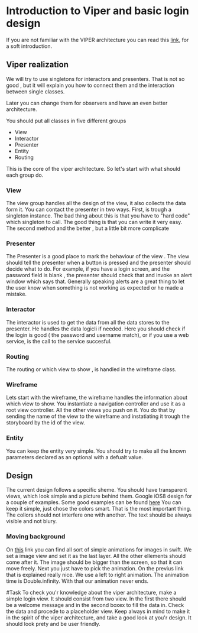 # Introduction to Viper and basic login design

If you are not familiar with the VIPER architecture you can read this [link](https://github.com/CroSnow/in2iOSPlayground/blob/master/VIPER.md), for a soft introduction.

## Viper realization

We will try to use singletons for interactors and presenters. That is not so good , but it will explain you how to connect them and the interaction between single classes.

Later you can change them for observers and have an even better architecture.

You should put all classes in five different groups 

  - View
  - Interactor
  - Presenter
  - Entity 
  - Routing

This is the core of the viper architecture. So let's start with what should each group do.
### View
  The view group handles all the design of the view, it also collects the data form it. You can contact the presenter in two ways.
  First, is trough a singleton instance. The bad thing about this is that you have to "hard code" which singleton to call. The good thing is that you can write it very easy.
  The second method and the better , but a little bit more complicate
  
### Presenter
  The Presenter is a good place to mark the behaviour of the view . The view should tell the presenter when a button is pressed and the presenter should decide what to do. For example, if you have a login screen, and the password field is blank , the presenter should check that and invoke an alert window which says that. Generally speaking alerts are a great thing to let the user know when something is not working as expected or he made a mistake.

### Interactor
  The interactor is used to get the data from all the data stores to the presenter. He handles the data logicli if needed. Here you should check if the login is good ( the password and username match), or if you use a web service, is the call to the service succesful.

### Routing 
  The routing or which view to show , is handled in the wireframe class.
  
### Wireframe

Lets start with the wireframe, the wireframe handles the information about which view to show. You instantiate a navigation controller and use it as a root view controller. All the other views you push on it.
You do that by sending the name of the view to the wireframe and instatiating it trough the storyboard by the id of the view.

### Entity
  You can keep the entity very simple. You should try to make all the known parameters declared as an optional with a defualt value.

## Design
The current design follows a specific sheme. You should have transparent views, which look simple and a picture behind them. Google iOS8 design for a couple of examples. Some good examples can be found [here](http://www.appdesignvault.com/iphone-flat-ui-design-patterns/)
You can keep it simple, just chose the colors smart. That is the most important thing. The collors should not interfere one with another. The text should be always visible and not blury.

### Moving background
On [this](http://www.appcoda.com/view-animation-in-swift/) link you can find all sort of simple animations for images in swift.
We set a image view and set it as the last layer. All the other ellements should come after it. The image should be bigger than the screen, so that it can move freely.
Next you just have to pick the animation. On the previus link that is explained really nice. We use a left to right animation. The animation time is Double.infinity. With that our animation never ends.

#Task
To check you'r knowledge about the viper architecture, make a simple login view. It should consist from two view. In the first there should be a welcome message and in the second boxex to fill the data in. Check the data and procede to a placeholder view. Keep always in mind to make it in the spirit of the viper architecture, and take a good look at you'r design. It should look prety and be user friendly.
